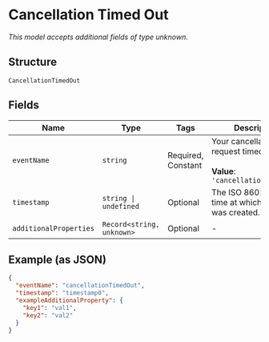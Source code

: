 
# Cancellation Timed Out

*This model accepts additional fields of type unknown.*

## Structure

`CancellationTimedOut`

## Fields

| Name | Type | Tags | Description |
|  --- | --- | --- | --- |
| `eventName` | `string` | Required, Constant | Your cancellation request timed out.<br><br>**Value**: `'cancellationTimedOut'` |
| `timestamp` | `string \| undefined` | Optional | The ISO 8601 date-time at which the event was created. |
| `additionalProperties` | `Record<string, unknown>` | Optional | - |

## Example (as JSON)

```json
{
  "eventName": "cancellationTimedOut",
  "timestamp": "timestamp0",
  "exampleAdditionalProperty": {
    "key1": "val1",
    "key2": "val2"
  }
}
```

